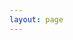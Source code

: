 ```yaml
---
layout: page
---
```


<script setup>
import {
  VPTeamPage,
  VPTeamPageTitle,
  VPTeamMembers,
} from 'vitepress/theme'

const members = [
  {
    avatar: 'https://cdn.discordapp.com/avatars/270360642496626690/f1fbb74aae06664f9f26e015bfbbbe68?size=1024',
    name: 'x1025',
    title: 'Alcuahtl, Chieftain, Councillor',
    links: []
  },
  {
    avatar: "https://cdn.discordapp.com/avatars/226898080547602432/4d5bd0e67eeb25555326eef31170c7b6?size=1024",
    name: "NeoTide",
    title: 'Councillor',
  },
  {
    avatar: 'https://cdn.discordapp.com/avatars/168800441126092800/9a7499056a75efea8e3abc433faf291b?size=1024',
    name: "Aki",
    title: 'Councillor',
  },
  {
    avatar: 'https://cdn.discordapp.com/avatars/547001895458177044/c7221758012e40f4ff5e3a12b6b1ff1e?size=1024',
    name: "VilyanZ",
    title: 'Councillor',
  },
  {
    avatar: 'https://cdn.discordapp.com/avatars/314198862560493569/75c0774c2784fc9ad5fb3d4d0a7eb80a?size=1024',
    name: "Feathercrown",
    title: 'High Justice',
  },
  {
    avatar: 'https://cdn.discordapp.com/avatars/168818172781264897/a3cdc309389db167bd69c05778c790dd?size=1024',
    name: "MechanicalRift",
    title: 'General',
  },
]

const day = new Date();
if (day.getMonth()+1 === 4 && day.getDate() === 1) {
    members.forEach((member) => {
    member.title = member.title.replace("Alcuahtl", "Axolotl");
  })
}
</script>

<VPTeamPage>
  <VPTeamPageTitle>
    <template #title>
      Government Officials
    </template>
    <template #lead>
        Yoahtl is comprised of people from around the world,
        and those listed below are among those who hold offical jobs within it.
    </template>
  </VPTeamPageTitle>
  <VPTeamMembers
    :members="members"
  />
</VPTeamPage>
